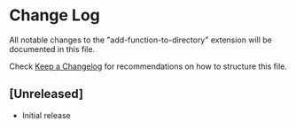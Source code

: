 # Change Log

All notable changes to the "add-function-to-directory" extension will be documented in this file.

Check [Keep a Changelog](http://keepachangelog.com/) for recommendations on how to structure this file.

## [Unreleased]

- Initial release